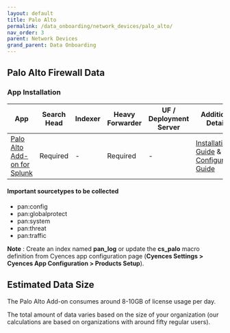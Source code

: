 ```yaml
---
layout: default
title: Palo Alto
permalink: /data_onboarding/network_devices/palo_alto/
nav_order: 3
parent: Network Devices
grand_parent: Data Onboarding
---
```


## **Palo Alto Firewall Data**

### App Installation

| App |  Search Head  | Indexer | Heavy Forwarder | UF / Deployment Server | Additional Details |
| ---- | ------ | ------------ | -------------- | -------------------- | ------ |
| [Palo Alto Add-on for Splunk](https://splunkbase.splunk.com/app/2757/) | Required | - | Required | - | [Installation Guide](https://splunk.paloaltonetworks.com/installation.html) & [Configuration Guide](https://pan.dev/splunk/docs/getting-data-in/) |

#### Important sourcetypes to be collected
* pan:config
* pan:globalprotect
* pan:system
* pan:threat
* pan:traffic

**Note** : Create an index named **pan_log** or update the **cs_palo** macro definition from Cyences app configuration page (**Cyences Settings > Cyences App Configuration > Products Setup**).


## Estimated Data Size  
The Palo Alto Add-on consumes around 8-10GB of license usage per day. 

The total amount of data varies based on the size of your organization (our calculations are based on organizations with around fifty regular users). 